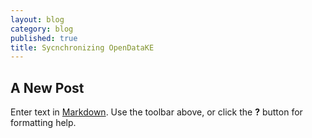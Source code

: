```yaml
---
layout: blog
category: blog
published: true
title: Sycnchronizing OpenDataKE
---
```


## A New Post

Enter text in [Markdown](http://daringfireball.net/projects/markdown/). Use the toolbar above, or click the **?** button for formatting help.
